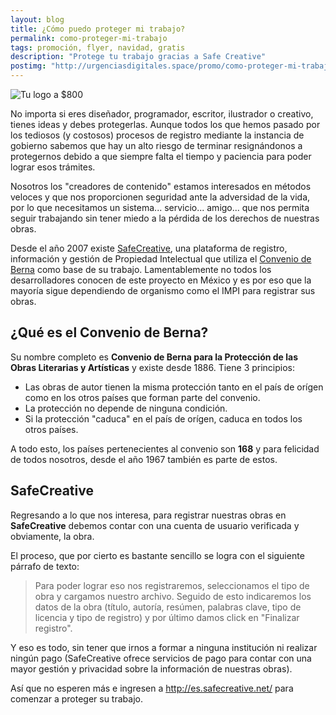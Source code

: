 ```yaml
---
layout: blog
title: ¿Cómo puedo proteger mi trabajo?
permalink: como-proteger-mi-trabajo
tags: promoción, flyer, navidad, gratis
description: "Protege tu trabajo gracias a Safe Creative"
postimg: "http://urgenciasdigitales.space/promo/como-proteger-mi-trabajo.png"
---
```


![Tu logo a $800](http://urgenciasdigitales.space/promo/como-proteger-mi-trabajo.png)


No importa si eres diseñador, programador, escritor, ilustrador o creativo, tienes ideas y debes protegerlas. Aunque todos los que hemos pasado por los tediosos (y costosos) procesos de registro mediante la instancia de gobierno sabemos que hay un alto riesgo de terminar resignándonos a protegernos debido a que siempre falta el tiempo y paciencia para poder lograr esos trámites.

Nosotros los "creadores de contenido" estamos interesados en métodos veloces y que nos proporcionen seguridad ante la adversidad de la vida, por lo que necesitamos un sistema... servicio... amigo... que nos permita seguir trabajando sin tener miedo a la pérdida de los derechos de nuestras obras.

Desde el año 2007 existe [SafeCreative](http://es.safecreative.net/), una plataforma de registro, información y gestión de Propiedad Intelectual que utiliza el <a href="https://es.wikipedia.org/wiki/Convenio_de_Berna_para_la_Protecci%C3%B3n_de_las_Obras_Literarias_y_Art%C3%ADsticas" target="_blank">Convenio de Berna</a> como base de su trabajo. Lamentablemente no todos los desarrolladores conocen de este proyecto en México y es por eso que la mayoría sigue dependiendo de organismo como el IMPI para registrar sus obras.

## ¿Qué es el Convenio de Berna?

Su nombre completo es **Convenio de Berna para la Protección de las Obras Literarias y Artísticas** y existe desde 1886. Tiene 3 principios:

- Las obras de autor tienen la misma protección tanto en el país de orígen como en los otros países que forman parte del convenio.
- La protección no depende de ninguna condición.
- Si la protección "caduca" en el país de orígen, caduca en todos los otros países.

A todo esto, los países pertenecientes al convenio son **168** y para felicidad de todos nosotros, desde el año 1967 también es parte de estos.

## SafeCreative

Regresando a lo que nos interesa, para registrar nuestras obras en **SafeCreative** debemos contar con una cuenta de usuario verificada y obviamente, la obra.

El proceso, que por cierto es bastante sencillo se logra con el siguiente párrafo de texto:

> Para poder lograr eso nos registraremos, seleccionamos el tipo de obra y cargamos nuestro archivo. Seguido de esto indicaremos los datos de la obra (título, autoría, resúmen, palabras clave, tipo de licencia y tipo de registro) y por último damos click en "Finalizar registro".

Y eso es todo, sin tener que irnos a formar a ninguna institución ni realizar ningún pago (SafeCreative ofrece servicios de pago para contar con una mayor gestión y privacidad sobre la información de nuestras obras).

Así que no esperen más e ingresen a <http://es.safecreative.net/> para comenzar a proteger su trabajo.